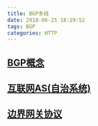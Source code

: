 ```yaml
---
title: BGP多线
date: 2018-06-25 18:29:52
tags: BGP
categories: HTTP
---
```

## [BGP概念](https://baike.baidu.com/item/BGP多线)

## [互联网AS(自治系统)](https://baike.baidu.com/item/自治系统)

## [边界网关协议](https://baike.baidu.com/item/边界网关协议)